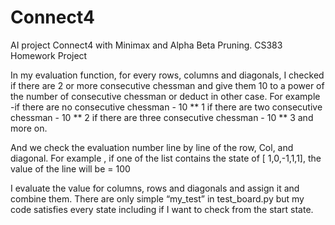 # Connect4
AI project Connect4 with Minimax and Alpha Beta Pruning.
CS383 Homework Project

In my evaluation function, for every rows, columns and diagonals, I checked if
there are 2 or more consecutive chessman and give them 10 to a power of the number
of consecutive chessman or deduct in other case.
For example -if there are no consecutive chessman - 10 ** 1
if there are two consecutive chessman - 10 ** 2
if there are three consecutive chessman - 10 ** 3 and more on.

And we check the evaluation number line by line of the row, Col, and diagonal.
For example , if one of the list contains the state of [ 1,0,-1,1,1], the value of the line will
be = 100

I evaluate the value for columns, rows and diagonals and assign it and combine them.
There are only simple “my_test” in test_board.py but my code satisfies every
state including if I want to check from the start state.
